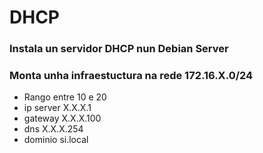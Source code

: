 # DHCP
### Instala un servidor DHCP nun Debian Server
### Monta unha infraestuctura na rede 172.16.X.0/24
- Rango entre 10 e 20
- ip server X.X.X.1
- gateway X.X.X.100
- dns X.X.X.254
- dominio si.local
